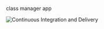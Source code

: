  class manager app
 

![Continuous Integration and Delivery](https://github.com/6ogunt48/class_manager/actions/workflows/main.yml/badge.svg?branch=main)
